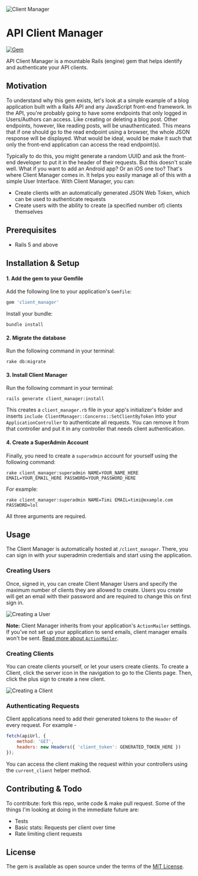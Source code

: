 ![Client Manager](http://res.cloudinary.com/duswj2lve/image/upload/v1476137980/client_manager_vxtzok.png)

# API Client Manager

[![Gem](https://img.shields.io/gem/v/formatador.svg?maxAge=2592000)](https://rubygems.org/gems/client_manager)

API Client Manager is a mountable Rails (engine) gem that helps identify and authenticate your API clients.


## Motivation

To understand why this gem exists, let's look at a simple example of a blog application built with a Rails API and any JavaScript front-end framework. In the API, you're probably going to have some endpoints that only logged in Users/Authors can access. Like creating or deleting a blog post. Other endpoints, however, like reading posts, will be unauthenticated. This means that if one should go to the read endpoint using a browser, the whole JSON response will be displayed. What would be ideal, would be make it such that only the front-end application can access the read endpoint(s). 

Typically to do this, you might generate a random UUID and ask the front-end developer to put it in the header of their requests. But this doesn't scale well. What if you want to add an Android app? Or an iOS one too? That's where Client Manager comes in. It helps you easily manage all of this with a simple User Interface. With Client Manager, you can:

- Create clients with an automatically generated JSON Web Token, which can be used to authenticate requests
- Create users with the ability to create (a specified number of) clients themselves


## Prerequisites

- Rails 5 and above

## Installation & Setup

#### 1. Add the gem to your Gemfile

Add the following line to your application's `Gemfile`:

```ruby
gem 'client_manager'
```

Install your bundle:

```
bundle install
```

#### 2. Migrate the database

Run the following command in your terminal:

```
rake db:migrate
```

#### 3. Install Client Manager

Run the following commant in your terminal:

```
rails generate client_manager:install
```

This creates a `client_manager.rb` file in your app's initializer's folder and inserts `include ClientManager::Concerns::SetClientByToken` into your `ApplicationController` to authenticate all requests. You can remove it from that controller and put it in any controller that needs client authentication.


#### 4. Create a SuperAdmin Account

Finally, you need to create a `superadmin` account for yourself using the following command: 

```
rake client_manager:superadmin NAME=YOUR_NAME_HERE EMAIL=YOUR_EMAIL_HERE PASSWORD=YOUR_PASSWORD_HERE
```

For example:

```
rake client_manager:superadmin NAME=Timi EMAIL=timi@example.com PASSWORD=lol
```

All three arguments are required.


## Usage

The Client Manager is automatically hosted at `/client_manager`. There, you can sign in with your superadmin credentials and start using the application.

### Creating Users

Once, signed in, you can create Client Manager Users and specify the maximum number of clients they are allowed to create. Users you create will get an email with their password and are required to change this on first sign in.

![Creating a User](http://res.cloudinary.com/duswj2lve/image/upload/v1476137779/client-manager-new-user_dqoyrk.png)

**Note:** Client Manager inherits from your application's `ActionMailer` settings. If you've not set up your application to send emails, client manager emails won't be sent. [Read more about `ActionMailer`](http://api.rubyonrails.org/classes/ActionMailer/Base.html).


### Creating Clients

You can create clients yourself, or let your users create clients. To create a Client, click the server icon in the navigation to go to the Clients page. Then, click the plus sign to create a new client.

![Creating a Client](http://res.cloudinary.com/duswj2lve/image/upload/v1476136932/client-manager-new-client_vh9qcb.png)



### Authenticating Requests

Client applications need to add their generated tokens to the `Header` of every request. For example -

```javascript
fetch(apiUrl, {
    method: 'GET',
    headers: new Headers({ 'client_token': GENERATED_TOKEN_HERE })
});
```

You can access the client making the request within your controllers using the `current_client` helper method.


## Contributing & Todo

To contribute: fork this repo, write code & make pull request.
Some of the things I'm looking at doing in the immediate future are:
- Tests
- Basic stats: Requests per client over time
- Rate limiting client requests


## License

The gem is available as open source under the terms of the [MIT License](http://opensource.org/licenses/MIT).
